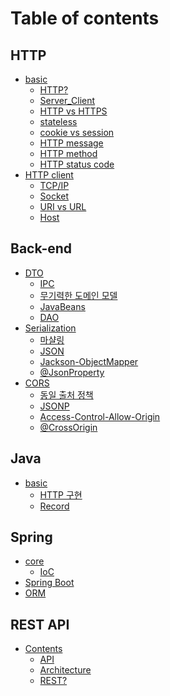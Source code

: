# Table of contents

## HTTP
* [basic](/http/subject_1.md)
	* [HTTP?](/http/http_basic.md)
	* [Server_Client](/http/server_client.md)
	* [HTTP vs HTTPS](/http/http_vs_https.md)
	* [stateless](/http/stateless.md)
	* [cookie vs session](/http/cookie_session.md)
	* [HTTP message](/http/message.md)
	* [HTTP method](/http/http_method.md)
	* [HTTP status code](/http/http_statuscode.md)
* [HTTP client](/http/subject_2.md)
	* [TCP/IP](/http/tcp_ip.md)
	* [Socket](/http/socket.md)
	* [URI vs URL](/http/uri_vs_url.md)
	* [Host](/http/host.md)

## Back-end
* [DTO]()
	* [IPC]()
	* [무기력한 도메인 모델]()
	* [JavaBeans]()
	* [DAO]()
* [Serialization]()
	* [마샬링]()
	* [JSON]()
	* [Jackson-ObjectMapper]()
	* [@JsonProperty]()
* [CORS]()
	* [동일 출처 정책]()
	* [JSONP]()
	* [Access-Control-Allow-Origin]()
	* [@CrossOrigin]()

## Java
* [basic](/java/subject_1.md)
	* [HTTP 구현](/java/basic.md)
	* [Record]()

## Spring
* [core](/spring/overview.md)
	* [IoC](/spring/core/ioc.md)
* [Spring Boot](/spring/springboot/springboot.md)
* [ORM]()

## REST API
* [Contents](/rest_api/subject_1.md)
	* [API](/rest_api/api.md)
	* [Architecture](/rest_api/architecture.md)
	* [REST?](/rest_api/rest.md)
